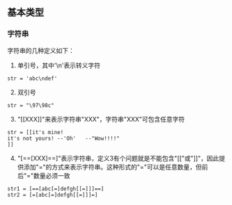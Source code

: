 ## 基本类型

### 字符串
字符串的几种定义如下：
1. 单引号，其中'\n'表示转义字符
```
str = 'abc\ndef'
```

2. 双引号
```
str = "\97\98c"
```

3. "[[XXX]]"来表示字符串"XXX"，字符串"XXX"可包含任意字符
```
str = [[it's mine!
it's not yours! --'Oh'   --"Wow!!!!"
]]
```

4. "[==[XXX]==]"表示字符串，定义3有个问题就是不能包含"[["或"]]"，因此提供添加"="的方式来表示字符串。这种形式的"="可以是任意数量，但前后"="数量必须一致
```
str1 = [==[abc[=]defgh[[=]]]==]
str2 = [=[abc[=]defgh[[=]]]=]
```
